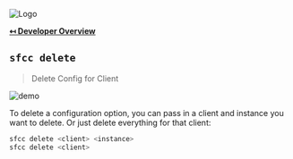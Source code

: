 ![Logo](https://sfccdevops.s3.amazonaws.com/logo-128.png "Logo")

**[↤ Developer Overview](../README.md#developer-overview)**

`sfcc delete`
---

> Delete Config for Client

![demo](https://sfcc-cli.s3.amazonaws.com/delete.gif?v=1.3.0)

To delete a configuration option, you can pass in a client and instance you want to delete.  Or just delete everything for that client:

```bash
sfcc delete <client> <instance>
sfcc delete <client>
```
